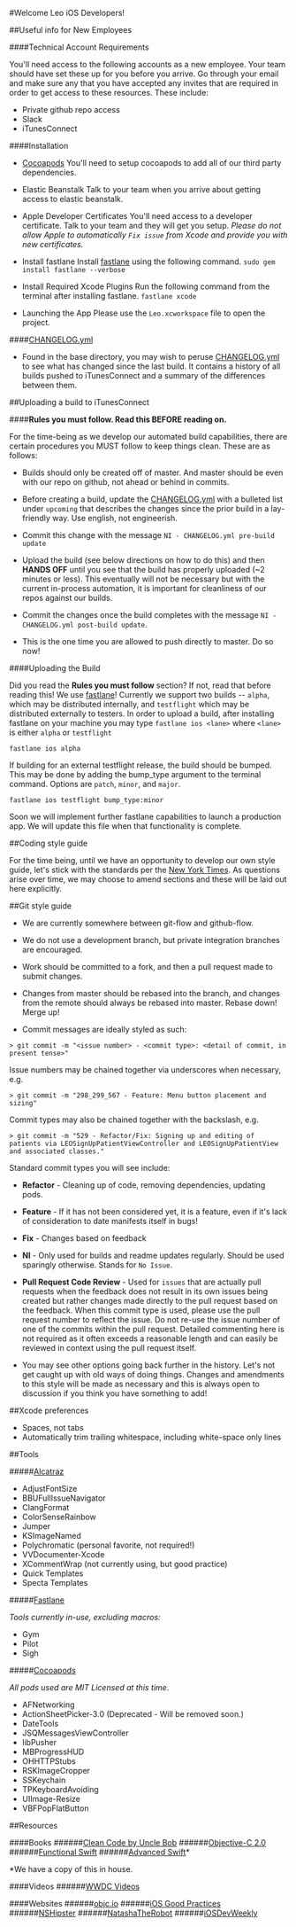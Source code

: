 #Welcome Leo iOS Developers!


##Useful info for New Employees


####Technical Account Requirements

You'll need access to the following accounts as a new employee. Your team should have set these up for you before you arrive. Go through your email and make sure any that you have accepted any invites that are required in order to get access to these resources. These include:

* Private github repo access
* Slack
* iTunesConnect


####Installation

* [Cocoapods](www.cocoapods.org)
You'll need to setup cocoapods to add all of our third party dependencies.

* Elastic Beanstalk
Talk to your team when you arrive about getting access to elastic beanstalk.

* Apple Developer Certificates
You'll need access to a developer certificate. Talk to your team and they will get you setup. *Please do not allow Apple to automatically `Fix issue` from Xcode and provide you with new certificates.*

* Install fastlane
Install [fastlane](https://fastlane.tools/) using the following command.
```sudo gem install fastlane --verbose```

* Install Required Xcode Plugins
Run the following command from the terminal after installing fastlane.
```fastlane xcode```

* Launching the App
Please use the `Leo.xcworkspace` file to open the project.

####[CHANGELOG.yml](CHANGELOG.yml)

* Found in the base directory, you may wish to peruse [CHANGELOG.yml](CHANGELOG.yml) to see what has changed since the last build. It contains a history of all builds pushed to iTunesConnect and a summary of the differences between them.

##Uploading a build to iTunesConnect

####**Rules you must follow. Read this BEFORE reading on.**

For the time-being as we develop our automated build capabilities, there are certain procedures you MUST follow to keep things clean. These are as follows:

* Builds should only be created off of master. And master should be even with our repo on github, not ahead or behind in commits.

* Before creating a build, update the [CHANGELOG.yml](CHANGELOG.yml) with a bulleted list under `upcoming` that describes the changes since the prior build in a lay-friendly way. Use english, not engineerish.

* Commit this change with the message `NI - CHANGELOG.yml pre-build update`

* Upload the build (see below directions on how to do this) and then **HANDS OFF** until you see that the build has properly uploaded (~2 minutes or less). This eventually will not be necessary but with the current in-process automation, it is important for cleanliness of our repos against our builds.

* Commit the changes once the build completes with the message `NI - CHANGELOG.yml post-build update`.

* This is the one time you are allowed to push directly to master. Do so now!



####Uploading the Build

Did you read the **Rules you must follow** section? If not, read that before reading this! We use [fastlane](https://fastlane.tools/)! Currently we support two builds -- `alpha`, which may be distributed internally, and `testflight` which may be distributed externally to testers. In order to upload a build, after installing fastlane on your machine you may type `fastlane ios <lane>` where `<lane>` is either `alpha` or `testflight`

```
fastlane ios alpha
```

If building for an external testflight release, the build should be bumped. This may be done by adding the bump_type argument to the terminal command. Options are `patch`, `minor`, and `major`.

```
fastlane ios testflight bump_type:minor
```
Soon we will implement further fastlane capabilities to launch a production app. We will update this file when that functionality is complete.


##Coding style guide

For the time being, until we have an opportunity to develop our own style guide, let's stick with the standards per the [New York Times](https://github.com/NYTimes/objective-c-style-guide). As questions arise over time, we may choose to amend sections and these will be laid out here explicitly.

##Git style guide

* We are currently somewhere between git-flow and github-flow.


* We do not use a development branch, but private integration branches are encouraged.


* Work should be committed to a fork, and then a pull request made to submit changes.


* Changes from master should be rebased into the branch, and changes from the remote should always be rebased into master. Rebase down! Merge up!


* Commit messages are ideally styled as such:

```
> git commit -m "<issue number> - <commit type>: <detail of commit, in present tense>"
```

Issue numbers may be chained together via underscores when necessary, e.g.

```
> git commit -m "298_299_567 - Feature: Menu button placement and sizing"
```

Commit types may also be chained together with the backslash, e.g.

```
> git commit -m "529 - Refactor/Fix: Signing up and editing of patients via LEOSignUpPatientViewController and LEOSignUpPatientView and associated classes."
```

Standard commit types you will see include:
* **Refactor** - Cleaning up of code, removing dependencies, updating pods.

* **Feature** - If it has not been considered yet, it is a feature, even if it's lack of consideration to date manifests itself in bugs!

* **Fix** - Changes based on feedback

* **NI** - Only used for builds and readme updates regularly. Should be used sparingly otherwise. Stands for `No Issue`.

* **Pull Request Code Review** - Used for `issues` that are actually pull requests when the feedback does not result in its own issues being created but rather changes made directly to the pull request based on the feedback. When this commit type is used, please use the pull request number to reflect the issue. Do not re-use the issue number of one of the commits within the pull request. Detailed commenting here is not required as it often exceeds a reasonable length and can easily be reviewed in context using the pull request itself.

* You may see other options going back further in the history. Let's not get caught up with old ways of doing things. Changes and amendments to this style will be made as necessary and this is always open to discussion if you think you have something to add!


##Xcode preferences

* Spaces, not tabs
* Automatically trim trailing whitespace, including white-space only lines

##Tools

#####[Alcatraz](http://www.alcatraz.io)

* AdjustFontSize
* BBUFullIssueNavigator
* ClangFormat
* ColorSenseRainbow
* Jumper
* KSImageNamed
* Polychromatic (personal favorite, not required!)
* VVDocumenter-Xcode
* XCommentWrap (not currently using, but good practice)
* Quick Templates
* Specta Templates


#####[Fastlane](http://www.fastlane.tools)

_Tools currently in-use, excluding macros:_

* Gym
* Pilot
* Sigh


#####[Cocoapods](http://www.cocoapods.org)

_All pods used are MIT Licensed at this time._

* AFNetworking
* ActionSheetPicker-3.0 (Deprecated - Will be removed soon.)
* DateTools
* JSQMessagesViewController
* libPusher
* MBProgressHUD
* OHHTTPStubs
* RSKImageCropper
* SSKeychain
* TPKeyboardAvoiding
* UIImage-Resize
* VBFPopFlatButton


##Resources


####Books
######[Clean Code by Uncle Bob](http://amzn.com/0132350882)
######[Objective-C 2.0](http://amzn.com/0321917014)
######[Functional Swift](https://www.objc.io/books/functional-swift/)
######[Advanced Swift](https://www.objc.io/books/advanced-swift/)*

*We have a copy of this in house.

####Videos
######[WWDC Videos](https://developer.apple.com/videos/wwdc2015/)


####Websites
######[objc.io](http://www.objc.io)
######[iOS Good Practices](https://github.com/futurice/ios-good-practices)
######[NSHipster](http://www.nshipster.com)
######[NatashaTheRobot](http://natashatherobot.com/)
######[iOSDevWeekly](https://iosdevweekly.com/)
